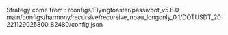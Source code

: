 Strategy come from : /configs/Flyingtoaster/passivbot_v5.8.0-main/configs/harmony/recursive/recursive_noau_longonly_0.1/DOTUSDT_20221129025800_82480/config.json